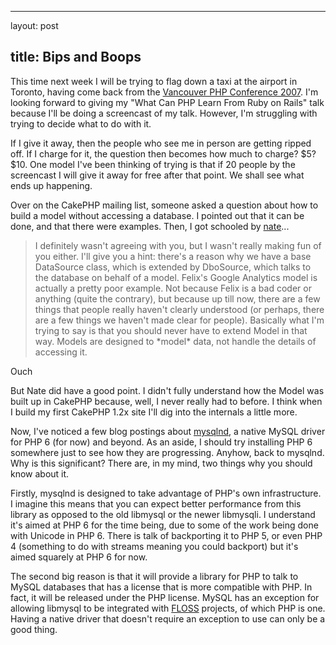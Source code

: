 <hr />

<p>layout: post</p>

<h2>title: Bips and Boops</h2>

<p>This time next week I will be trying to flag down a taxi at the airport in Toronto, having come back from the <a href="http://vancouver.php.net">Vancouver PHP Conference 2007</a>.  I'm looking forward to giving my "What Can PHP Learn From Ruby on Rails" talk because I'll be doing a screencast of my talk.  However, I'm struggling with trying to decide what to do with it.
</p>

<p>
If I give it away, then the people who see me in person are getting ripped off.  If I charge for it, the question then becomes how much to charge?  $5?  $10.  One model I've been thinking of trying is that if 20 people by the screencast I will give it away for free after that point.  We shall see what ends up happening.
</p>

<p>
Over on the CakePHP mailing list, someone asked a question about how to build a model without accessing a database.  I pointed out that it can be done, and that there were examples.  Then, I got schooled by <a href="http://cake.insertdesignhere.com/">nate</a>...


<blockquote>I definitely wasn't agreeing with you, but I wasn't really making fun
of you either.  I'll give you a hint: there's a reason why we have a
base DataSource class, which is extended by DboSource, which talks to
the database on behalf of a model.  Felix's Google Analytics model is
actually a pretty poor example.  Not because Felix is a bad coder or
anything (quite the contrary), but because up till now, there are a
few things that people really haven't clearly understood (or perhaps,
there are a few things we haven't made clear for people).  Basically
what I'm trying to say is that you should never have to extend Model
in that way.  Models are designed to *model* data, not handle the
details of accessing it.</blockquote>
Ouch
</p>

<p>But Nate did have a good point.  I didn't fully understand how the Model was built up in CakePHP because, well, I never really had to before.  I think when I build my first CakePHP 1.2x site I'll dig into the internals a little more.
</p>

<p>
Now, I've noticed a few blog postings about <a href="http://dev.mysql.com/downloads/connector/php-mysqlnd/">mysqlnd</a>, a native MySQL driver for PHP 6 (for now) and beyond.  As an aside, I should try installing PHP 6 somewhere just to see how they are progressing.  Anyhow, back to mysqlnd.  Why is this significant? There are, in my mind, two things why you should know about it.
</p>

<p>Firstly, mysqlnd is designed to take advantage of PHP's own infrastructure.  I imagine this means that you can expect better performance from this library as opposed to the old libmysql or the newer libmysqli.  I understand it's aimed at PHP 6 for the time being, due to some of the work being done with Unicode in PHP 6.  There is talk of backporting it to PHP 5, or even PHP 4 (something to do with streams meaning you could backport) but it's aimed squarely at PHP 6 for now.</p>

<p>
The second big reason is that it will provide a library for PHP to talk to MySQL databases that has a license that is more compatible with PHP.  In fact, it will be released under the PHP license.  MySQL has an exception for allowing libmysql to be integrated with <a href="http://www.mysql.com/company/legal/licensing/foss-exception.html">FLOSS</a> projects, of which PHP is one.  Having a native driver that doesn't require an exception to use can only be a good thing.
</p>
